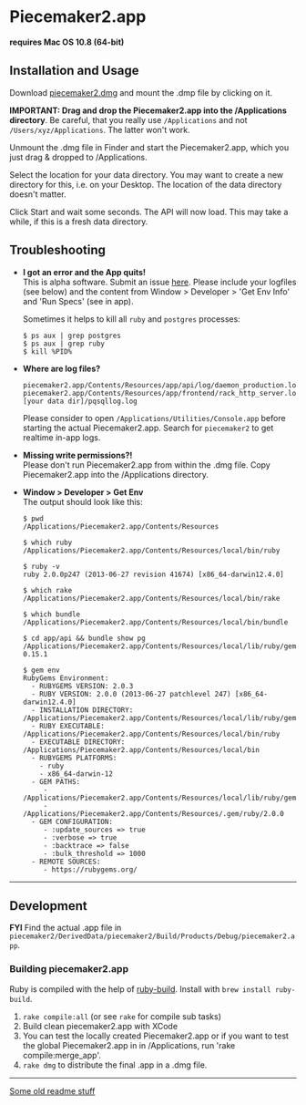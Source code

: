 # Piecemaker2.app

__requires Mac OS 10.8 (64-bit)__

## Installation and Usage

Download [piecemaker2.dmg](https://github.com/motionbank/piecemaker2-app/raw/master/piecemaker2.dmg) and mount the .dmp file by clicking on it.

__IMPORTANT: Drag and drop the Piecemaker2.app into the /Applications directory__. 
Be careful, that you really use ```/Applications``` and not ```/Users/xyz/Applications```. The latter won't work.

Unmount the .dmg file in Finder and start the Piecemaker2.app, which you just drag & dropped to /Applications.

Select the location for your data directory. You may want to create a new directory for this, i.e. on your Desktop. The location of the data directory
doesn't matter.

Click Start and wait some seconds. The API will now load. This may take a while, if this is a fresh data directory.


## Troubleshooting

 * __I got an error and the App quits!__  
   This is alpha software. Submit an issue [here](https://github.com/motionbank/piecemaker2-app/issues). Please include your logfiles (see below) and the 
   content from Window > Developer > 'Get Env Info' and 'Run Specs' (see in app).

   Sometimes it helps to kill all ```ruby``` and ```postgres``` processes:

   ```
   $ ps aux | grep postgres
   $ ps aux | grep ruby
   $ kill %PID%
   ```

 * __Where are log files?__  
   ```
   piecemaker2.app/Contents/Resources/app/api/log/daemon_production.log
   piecemaker2.app/Contents/Resources/app/frontend/rack_http_server.log
   [your data dir]/pqsqllog.log
   ```

   Please consider to open ```/Applications/Utilities/Console.app``` before
   starting the actual Piecemaker2.app. Search for ```piecemaker2``` to get
   realtime in-app logs.

 * __Missing write permissions?!__  
   Please don't run Piecemaker2.app from within the .dmg file.
   Copy Piecemaker2.app into the /Applications directory.

 * __Window > Developer > Get Env__  
   The output should look like this:

   ```
   $ pwd
   /Applications/Piecemaker2.app/Contents/Resources

   $ which ruby
   /Applications/Piecemaker2.app/Contents/Resources/local/bin/ruby

   $ ruby -v
   ruby 2.0.0p247 (2013-06-27 revision 41674) [x86_64-darwin12.4.0]

   $ which rake
   /Applications/Piecemaker2.app/Contents/Resources/local/bin/rake

   $ which bundle
   /Applications/Piecemaker2.app/Contents/Resources/local/bin/bundle

   $ cd app/api && bundle show pg
   /Applications/Piecemaker2.app/Contents/Resources/local/lib/ruby/gems/2.0.0/gems/pg-0.15.1

   $ gem env
   RubyGems Environment:
     - RUBYGEMS VERSION: 2.0.3
     - RUBY VERSION: 2.0.0 (2013-06-27 patchlevel 247) [x86_64-darwin12.4.0]
     - INSTALLATION DIRECTORY: /Applications/Piecemaker2.app/Contents/Resources/local/lib/ruby/gems/2.0.0
     - RUBY EXECUTABLE: /Applications/Piecemaker2.app/Contents/Resources/local/bin/ruby
     - EXECUTABLE DIRECTORY: /Applications/Piecemaker2.app/Contents/Resources/local/bin
     - RUBYGEMS PLATFORMS:
       - ruby
       - x86_64-darwin-12
     - GEM PATHS:
        - /Applications/Piecemaker2.app/Contents/Resources/local/lib/ruby/gems/2.0.0
        - /Applications/Piecemaker2.app/Contents/Resources/.gem/ruby/2.0.0
     - GEM CONFIGURATION:
        - :update_sources => true
        - :verbose => true
        - :backtrace => false
        - :bulk_threshold => 1000
     - REMOTE SOURCES:
        - https://rubygems.org/
   ```



-----------------

## Development

__FYI__ Find the actual .app file in ```piecemaker2/DerivedData/piecemaker2/Build/Products/Debug/piecemaker2.app```.

### Building piecemaker2.app

Ruby is compiled with the help of [ruby-build](https://github.com/sstephenson/ruby-build). Install with ```brew install ruby-build```.

  1) ```rake compile:all``` (or see ```rake``` for compile sub tasks)  
  2) Build clean piecemaker2.app with XCode 
  3) You can test the locally created Piecemaker2.app or 
     if you want to test the global Piecemaker2.app in
     in /Applications, run 'rake compile:merge_app'.
  3) ```rake dmg``` to distribute the final .app in a .dmg file.  







-----------------

[Some old readme stuff](https://github.com/motionbank/piecemaker2-app/tree/9844e2f8dba950c83f65eac1e01593ae97d7b0cc)




